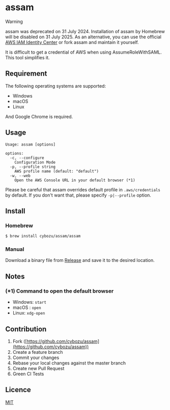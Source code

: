 assam
====

> [!WARNING]
> assam was deprecated on 31 July 2024. Installation of assam by Homebrew will be disabled on 31 July 2025.
> As an alternative, you can use the official [AWS IAM Identity Center](https://docs.aws.amazon.com/singlesignon/latest/userguide/what-is.html) or fork assam and maintain it yourself.

It is difficult to get a credential of AWS when using AssumeRoleWithSAML. This tool simplifies it.

## Requirement

The following operating systems are supported:

- Windows
- macOS
- Linux

And Google Chrome is required.

## Usage

```
Usage: assam [options]

options:
  -c, --configure
    Configuration Mode
  -p, --profile string
    AWS profile name (default: "default")
  -w, --web
    Open the AWS Console URL in your default browser (*1)
```

Please be careful that assam overrides default profile in `.aws/credentials` by default.
If you don't want that, please specify `-p|--profile` option.

## Install

### Homebrew

```bash
$ brew install cybozu/assam/assam
```

### Manual

Download a binary file from [Release](https://github.com/cybozu/assam/releases) and save it to the desired location.

## Notes

### (*1) Command to open the default browser

- Windows: `start`
- macOS : `open`
- Linux: `xdg-open`

## Contribution

1. Fork ([https://github.com/cybozu/assam](https://github.com/cybozu/assam))
2. Create a feature branch
3. Commit your changes
4. Rebase your local changes against the master branch
5. Create new Pull Request
6. Green CI Tests

## Licence

[MIT](https://github.com/cybozu/assam/blob/master/LICENSE)
